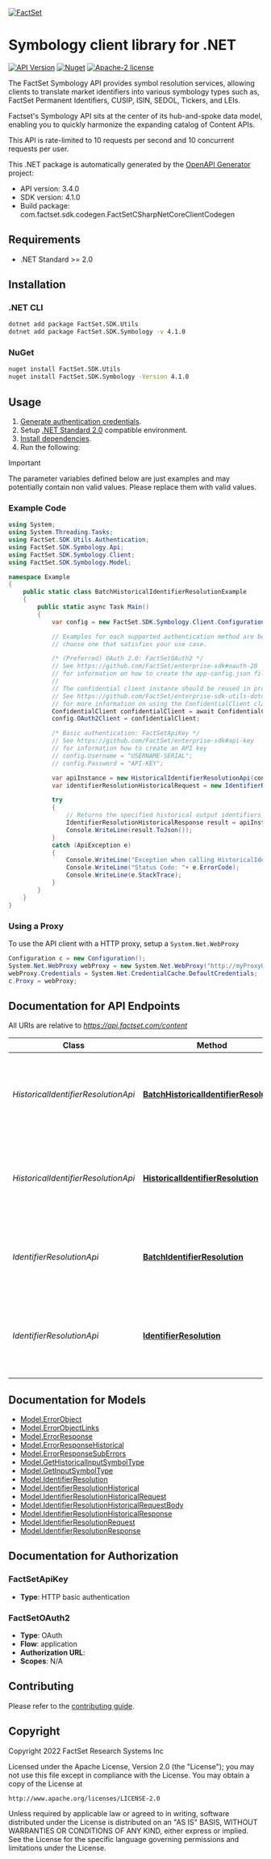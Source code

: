 [![FactSet](https://raw.githubusercontent.com/factset/enterprise-sdk/main/docs/images/factset-logo.svg)](https://www.factset.com)

# Symbology client library for .NET

[![API Version](https://img.shields.io/badge/api-v3.4.0-blue)]()
[![Nuget](https://img.shields.io/badge/nuget-v4.1.0-orange)](https://www.nuget.org/packages/FactSet.SDK.Symbology/4.1.0)
[![Apache-2 license](https://img.shields.io/badge/license-Apache2-brightgreen.svg)](https://www.apache.org/licenses/LICENSE-2.0)

The FactSet Symbology API provides symbol resolution services, allowing clients to translate market identifiers into various symbology types such as, FactSet Permanent Identifiers, CUSIP, ISIN, SEDOL, Tickers, and LEIs. <p>Factset's Symbology API sits at the center of its hub-and-spoke data model, enabling you to quickly harmonize the expanding catalog of Content APIs.</p><p>This API is rate-limited to 10 requests per second and 10 concurrent requests per user.</p>


This .NET package is automatically generated by the [OpenAPI Generator](https://openapi-generator.tech) project:

- API version: 3.4.0
- SDK version: 4.1.0
- Build package: com.factset.sdk.codegen.FactSetCSharpNetCoreClientCodegen

## Requirements

* .NET Standard >= 2.0

## Installation

### .NET CLI

```bash
dotnet add package FactSet.SDK.Utils
dotnet add package FactSet.SDK.Symbology -v 4.1.0
```

### NuGet

```bash
nuget install FactSet.SDK.Utils
nuget install FactSet.SDK.Symbology -Version 4.1.0
```

## Usage

1. [Generate authentication credentials](../../../../README.md#authentication).
2. Setup [.NET Standard 2.0](https://docs.microsoft.com/en-us/dotnet/standard/net-standard?tabs=net-standard-2-0) compatible environment.
3. [Install dependencies](#installation).
4. Run the following:

> [!IMPORTANT]
> The parameter variables defined below are just examples and may potentially contain non valid values. Please replace them with valid values.

### Example Code

```csharp
using System;
using System.Threading.Tasks;
using FactSet.SDK.Utils.Authentication;
using FactSet.SDK.Symbology.Api;
using FactSet.SDK.Symbology.Client;
using FactSet.SDK.Symbology.Model;

namespace Example
{
    public static class BatchHistoricalIdentifierResolutionExample
    {
        public static async Task Main()
        {
            var config = new FactSet.SDK.Symbology.Client.Configuration();

            // Examples for each supported authentication method are below,
            // choose one that satisfies your use case.

            /* (Preferred) OAuth 2.0: FactSetOAuth2 */
            // See https://github.com/FactSet/enterprise-sdk#oauth-20
            // for information on how to create the app-config.json file
            //
            // The confidential client instance should be reused in production environments.
            // See https://github.com/FactSet/enterprise-sdk-utils-dotnet#authentication
            // for more information on using the ConfidentialClient class
            ConfidentialClient confidentialClient = await ConfidentialClient.CreateAsync("/path/to/app-config.json");
            config.OAuth2Client = confidentialClient;

            /* Basic authentication: FactSetApiKey */
            // See https://github.com/FactSet/enterprise-sdk#api-key
            // for information how to create an API key
            // config.Username = "USERNAME-SERIAL";
            // config.Password = "API-KEY";

            var apiInstance = new HistoricalIdentifierResolutionApi(config);
            var identifierResolutionHistoricalRequest = new IdentifierResolutionHistoricalRequest(); // IdentifierResolutionHistoricalRequest | Request Body for Historical Identifier Resolution.

            try
            {
                // Returns the specified historical output identifiers for the given input identifier.
                IdentifierResolutionHistoricalResponse result = apiInstance.BatchHistoricalIdentifierResolution(identifierResolutionHistoricalRequest);
                Console.WriteLine(result.ToJson());
            }
            catch (ApiException e)
            {
                Console.WriteLine("Exception when calling HistoricalIdentifierResolutionApi.BatchHistoricalIdentifierResolution: " + e.Message );
                Console.WriteLine("Status Code: "+ e.ErrorCode);
                Console.WriteLine(e.StackTrace);
            }
        }
    }
}
```

### Using a Proxy

To use the API client with a HTTP proxy, setup a `System.Net.WebProxy`

```csharp
Configuration c = new Configuration();
System.Net.WebProxy webProxy = new System.Net.WebProxy("http://myProxyUrl:80/");
webProxy.Credentials = System.Net.CredentialCache.DefaultCredentials;
c.Proxy = webProxy;
```

## Documentation for API Endpoints

All URIs are relative to *https://api.factset.com/content*

Class | Method | HTTP request | Description
------------ | ------------- | ------------- | -------------
*HistoricalIdentifierResolutionApi* | [**BatchHistoricalIdentifierResolution**](https://github.com/FactSet/enterprise-sdk/tree/main/code/dotnet/Symbology/v3/docs/HistoricalIdentifierResolutionApi.md#batchhistoricalidentifierresolution) | **POST** /symbology/v3/historical-identifier-resolution | Returns the specified historical output identifiers for the given input identifier.
*HistoricalIdentifierResolutionApi* | [**HistoricalIdentifierResolution**](https://github.com/FactSet/enterprise-sdk/tree/main/code/dotnet/Symbology/v3/docs/HistoricalIdentifierResolutionApi.md#historicalidentifierresolution) | **GET** /symbology/v3/historical-identifier-resolution | Returns the specified historical output identifiers for the given input identifier.
*IdentifierResolutionApi* | [**BatchIdentifierResolution**](https://github.com/FactSet/enterprise-sdk/tree/main/code/dotnet/Symbology/v3/docs/IdentifierResolutionApi.md#batchidentifierresolution) | **POST** /symbology/v3/identifier-resolution | Returns the specified output identifiers for the given input identifier.
*IdentifierResolutionApi* | [**IdentifierResolution**](https://github.com/FactSet/enterprise-sdk/tree/main/code/dotnet/Symbology/v3/docs/IdentifierResolutionApi.md#identifierresolution) | **GET** /symbology/v3/identifier-resolution | Returns the specified output identifiers for the specified input identifier.


## Documentation for Models

 - [Model.ErrorObject](https://github.com/FactSet/enterprise-sdk/tree/main/code/dotnet/Symbology/v3/docs/ErrorObject.md)
 - [Model.ErrorObjectLinks](https://github.com/FactSet/enterprise-sdk/tree/main/code/dotnet/Symbology/v3/docs/ErrorObjectLinks.md)
 - [Model.ErrorResponse](https://github.com/FactSet/enterprise-sdk/tree/main/code/dotnet/Symbology/v3/docs/ErrorResponse.md)
 - [Model.ErrorResponseHistorical](https://github.com/FactSet/enterprise-sdk/tree/main/code/dotnet/Symbology/v3/docs/ErrorResponseHistorical.md)
 - [Model.ErrorResponseSubErrors](https://github.com/FactSet/enterprise-sdk/tree/main/code/dotnet/Symbology/v3/docs/ErrorResponseSubErrors.md)
 - [Model.GetHistoricalInputSymbolType](https://github.com/FactSet/enterprise-sdk/tree/main/code/dotnet/Symbology/v3/docs/GetHistoricalInputSymbolType.md)
 - [Model.GetInputSymbolType](https://github.com/FactSet/enterprise-sdk/tree/main/code/dotnet/Symbology/v3/docs/GetInputSymbolType.md)
 - [Model.IdentifierResolution](https://github.com/FactSet/enterprise-sdk/tree/main/code/dotnet/Symbology/v3/docs/IdentifierResolution.md)
 - [Model.IdentifierResolutionHistorical](https://github.com/FactSet/enterprise-sdk/tree/main/code/dotnet/Symbology/v3/docs/IdentifierResolutionHistorical.md)
 - [Model.IdentifierResolutionHistoricalRequest](https://github.com/FactSet/enterprise-sdk/tree/main/code/dotnet/Symbology/v3/docs/IdentifierResolutionHistoricalRequest.md)
 - [Model.IdentifierResolutionHistoricalRequestBody](https://github.com/FactSet/enterprise-sdk/tree/main/code/dotnet/Symbology/v3/docs/IdentifierResolutionHistoricalRequestBody.md)
 - [Model.IdentifierResolutionHistoricalResponse](https://github.com/FactSet/enterprise-sdk/tree/main/code/dotnet/Symbology/v3/docs/IdentifierResolutionHistoricalResponse.md)
 - [Model.IdentifierResolutionRequest](https://github.com/FactSet/enterprise-sdk/tree/main/code/dotnet/Symbology/v3/docs/IdentifierResolutionRequest.md)
 - [Model.IdentifierResolutionResponse](https://github.com/FactSet/enterprise-sdk/tree/main/code/dotnet/Symbology/v3/docs/IdentifierResolutionResponse.md)


## Documentation for Authorization


### FactSetApiKey

- **Type**: HTTP basic authentication


### FactSetOAuth2

- **Type**: OAuth
- **Flow**: application
- **Authorization URL**: 
- **Scopes**: N/A


## Contributing

Please refer to the [contributing guide](../../../../CONTRIBUTING.md).

## Copyright

Copyright 2022 FactSet Research Systems Inc

Licensed under the Apache License, Version 2.0 (the "License");
you may not use this file except in compliance with the License.
You may obtain a copy of the License at

    http://www.apache.org/licenses/LICENSE-2.0

Unless required by applicable law or agreed to in writing, software
distributed under the License is distributed on an "AS IS" BASIS,
WITHOUT WARRANTIES OR CONDITIONS OF ANY KIND, either express or implied.
See the License for the specific language governing permissions and
limitations under the License.
